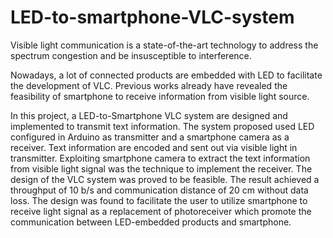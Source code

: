 # LED-to-smartphone-VLC-system

Visible light communication is a state-of-the-art technology to address the spectrum congestion and be insusceptible to interference. 

Nowadays, a lot of connected products are embedded with LED to facilitate the development of VLC. Previous works already have revealed the feasibility of smartphone to receive information from visible light source. 

In this project, a LED-to-Smartphone VLC system are designed and implemented to transmit text information. The system proposed used LED configured in Arduino as transmitter and a smartphone camera as a receiver. Text information are encoded and sent out via visible light in transmitter. Exploiting smartphone camera to extract the text information from visible light signal was the technique to implement the receiver. The design of the VLC system was proved to be feasible. The result achieved a throughput of 10 b/s and communication distance of 20 cm without data loss. The design was found to facilitate the user to utilize smartphone to receive light signal as a replacement of photoreceiver which promote the communication between LED-embedded products and smartphone.
